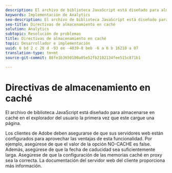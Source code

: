 ```yaml
---
description: El archivo de biblioteca JavaScript está diseñado para almacenarse en caché en el explorador del usuario la primera vez que este cargue una página.
keywords: Implementación de Analytics
seo-description: El archivo de biblioteca JavaScript está diseñado para almacenarse en caché en el explorador del usuario la primera vez que este cargue una página.
seo-title: Directivas de almacenamiento en caché
solution: Analytics
subtopic: Resolución de problemas
title: Directivas de almacenamiento en caché
topic: Desarrollador e implementación
uuid: 6 bd 2 c 26 d -93 ee -4039-8 beb -6 a 6 b 16218 a 07
translation-type: tm+mt
source-git-commit: 86fe1b3650100a05e52fb2102134fee515c871b1

---
```



# Directivas de almacenamiento en caché

El archivo de biblioteca JavaScript está diseñado para almacenarse en caché en el explorador del usuario la primera vez que este cargue una página.

Los clientes de Adobe deben asegurarse de que sus servidores web están configurados para aprovechar las ventajas de esta funcionalidad. Por ejemplo, asegúrese de que el valor de la opción NO-CACHE es false. Además, asegúrese de que la fecha de caducidad sea suficientemente larga. Asegúrese de que la configuración de las memorias caché en proxy sea la correcta. La documentación del servidor web del cliente proporciona más información.
